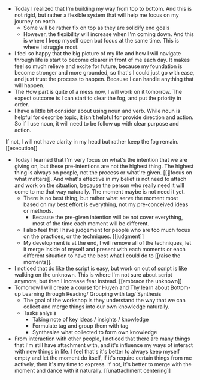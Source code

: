 - Today I realized that I'm building my way from top to bottom. And this is not rigid, but rather a flexible system that will help me focus on my journey on earth.
    - Some will be rather fix on top as they are solidify end goals
    - However, the flexibility will increase when I'm coming down. And this is where I keep myself open but focus at the same time. This is where I struggle most.
- I feel so happy that the big picture of my life and how I will navigate through life is start to become clearer in front of me each day. It makes feel so much relieve and excite for future, because my foundation is become stronger and more grounded, so that's I could just go with ease, and just trust the process to happen. Because I can handle anything that will happen. 
-  The How part is quite of a mess now, I will work on it tomorrow. The expect outcome is I can start to clear the fog, and put the priority in order.
- I have a little bit consider about using noun and verb. While noun is helpful for describe topic, it isn't helpful for provide direction and action. So if I use noun, it will need to be follow up with clear purpose and action.

If not, I will not have clarity in my head but rather keep the fog remain. [[execution]]
- Today I learned that I'm very focus on what's the intention that we are giving on, but these pre-intentions are not the highest thing. The highest thing is always on people, not the process or what're given. [[🌱focus on what matters]]. And what's effective in my belief is not need to attach and work on the situation, because the person who really need it will come to me that way naturally. The moment maybe is not need it yet. 
    - There is no best thing, but rather what serve the moment most based on my best effort is everything, not my pre-conceived ideas or methods.
        - Because the pre-given intention will be not cover everything, most of the time each moment will be different.
    - I also feel that I have judgement for people who are too much focus on the practices, or the techniques. [[judgment]]
    - My development is at the end, I will remove all of the techniques, let it merge inside of myself and present with each moments or each different situation to have the best what I could do to [[raise the moments]].
- I noticed that do like the script is easy, but work on out of script is like walking on the unknown. This is where I'm not sure about script anymore, but then I increase fear instead. [[embrace the unknown]]
- Tomorrow I will create a course for Huyen and Thy learn about Bottom-up Learning through Reading/ Grouping with tag/ Synthesis
    - The goal of the workshop is they understand the way that we can collect and merge things into our own knowledge naturally.
    - Tasks anlysis
        - Taking note of key ideas / insights / knowledge
        - Formulate tag and group them with tag
        - Synthesize what collected to form own knowledge
- From interaction with other people, I noticed that there are many things that I'm still have attachment with, and it's influence my ways of interact with new things in life. I feel that's it's better to always keep myself empty and let the moment do itself, if it's require certain things from me actively, then it's my time to express. If not, it's better to merge with the moment and dance with it naturally. [[unattachment centering]]
